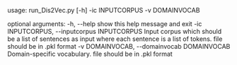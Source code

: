 usage: run_Dis2Vec.py [-h] -ic INPUTCORPUS -v DOMAINVOCAB

optional arguments:
  -h, --help            show this help message and exit
  -ic INPUTCORPUS, --inputcorpus INPUTCORPUS
                        Input corpus which should be a list of sentences as
                        input where each sentence is a list of tokens. file
                        should be in .pkl format
  -v DOMAINVOCAB, --domainvocab DOMAINVOCAB
                        Domain-specific vocabulary. file should be in .pkl
                        format

                        
